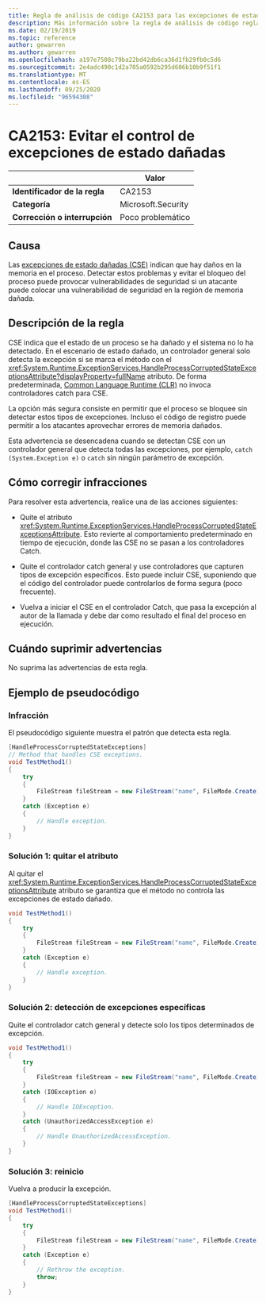 ```yaml
---
title: Regla de análisis de código CA2153 para las excepciones de estado dañado (análisis de código)
description: Más información sobre la regla de análisis de código regla de análisis de código CA2153 para las excepciones de estado dañado
ms.date: 02/19/2019
ms.topic: reference
author: gewarren
ms.author: gewarren
ms.openlocfilehash: a197e7508c79ba22bd42db6ca36d1fb29fb0c5d6
ms.sourcegitcommit: 2e4adc490c1d2a705a0592b295d606b10b9f51f1
ms.translationtype: MT
ms.contentlocale: es-ES
ms.lasthandoff: 09/25/2020
ms.locfileid: "96594308"
---
```

# <a name="ca2153-avoid-handling-corrupted-state-exceptions"></a>CA2153: Evitar el control de excepciones de estado dañadas

| | Valor |
|-|-|
| **Identificador de la regla** |CA2153|
| **Categoría** |Microsoft.Security|
| **Corrección o interrupción** |Poco problemático|

## <a name="cause"></a>Causa

Las [excepciones de estado dañadas (CSE)](/archive/msdn-magazine/2009/february/clr-inside-out-handling-corrupted-state-exceptions) indican que hay daños en la memoria en el proceso. Detectar estos problemas y evitar el bloqueo del proceso puede provocar vulnerabilidades de seguridad si un atacante puede colocar una vulnerabilidad de seguridad en la región de memoria dañada.

## <a name="rule-description"></a>Descripción de la regla

CSE indica que el estado de un proceso se ha dañado y el sistema no lo ha detectado. En el escenario de estado dañado, un controlador general solo detecta la excepción si se marca el método con el <xref:System.Runtime.ExceptionServices.HandleProcessCorruptedStateExceptionsAttribute?displayProperty=fullName> atributo. De forma predeterminada, [Common Language Runtime (CLR)](../../../standard/clr.md) no invoca controladores catch para CSE.

La opción más segura consiste en permitir que el proceso se bloquee sin detectar estos tipos de excepciones. Incluso el código de registro puede permitir a los atacantes aprovechar errores de memoria dañados.

Esta advertencia se desencadena cuando se detectan CSE con un controlador general que detecta todas las excepciones, por ejemplo, `catch (System.Exception e)` o `catch` sin ningún parámetro de excepción.

## <a name="how-to-fix-violations"></a>Cómo corregir infracciones

Para resolver esta advertencia, realice una de las acciones siguientes:

- Quite el atributo <xref:System.Runtime.ExceptionServices.HandleProcessCorruptedStateExceptionsAttribute>. Esto revierte al comportamiento predeterminado en tiempo de ejecución, donde las CSE no se pasan a los controladores Catch.

- Quite el controlador catch general y use controladores que capturen tipos de excepción específicos. Esto puede incluir CSE, suponiendo que el código del controlador puede controlarlos de forma segura (poco frecuente).

- Vuelva a iniciar el CSE en el controlador Catch, que pasa la excepción al autor de la llamada y debe dar como resultado el final del proceso en ejecución.

## <a name="when-to-suppress-warnings"></a>Cuándo suprimir advertencias

No suprima las advertencias de esta regla.

## <a name="pseudo-code-example"></a>Ejemplo de pseudocódigo

### <a name="violation"></a>Infracción

El pseudocódigo siguiente muestra el patrón que detecta esta regla.

```csharp
[HandleProcessCorruptedStateExceptions]
// Method that handles CSE exceptions.
void TestMethod1()
{
    try
    {
        FileStream fileStream = new FileStream("name", FileMode.Create);
    }
    catch (Exception e)
    {
        // Handle exception.
    }
}
```

### <a name="solution-1---remove-the-attribute"></a>Solución 1: quitar el atributo

Al quitar el <xref:System.Runtime.ExceptionServices.HandleProcessCorruptedStateExceptionsAttribute> atributo se garantiza que el método no controla las excepciones de estado dañado.

```csharp
void TestMethod1()
{
    try
    {
        FileStream fileStream = new FileStream("name", FileMode.Create);
    }
    catch (Exception e)
    {
        // Handle exception.
    }
}
```

### <a name="solution-2---catch-specific-exceptions"></a>Solución 2: detección de excepciones específicas

Quite el controlador catch general y detecte solo los tipos determinados de excepción.

```csharp
void TestMethod1()
{
    try
    {
        FileStream fileStream = new FileStream("name", FileMode.Create);
    }
    catch (IOException e)
    {
        // Handle IOException.
    }
    catch (UnauthorizedAccessException e)
    {
        // Handle UnauthorizedAccessException.
    }
}
```

### <a name="solution-3---rethrow"></a>Solución 3: reinicio

Vuelva a producir la excepción.

```csharp
[HandleProcessCorruptedStateExceptions]
void TestMethod1()
{
    try
    {
        FileStream fileStream = new FileStream("name", FileMode.Create);
    }
    catch (Exception e)
    {
        // Rethrow the exception.
        throw;
    }
}
```

